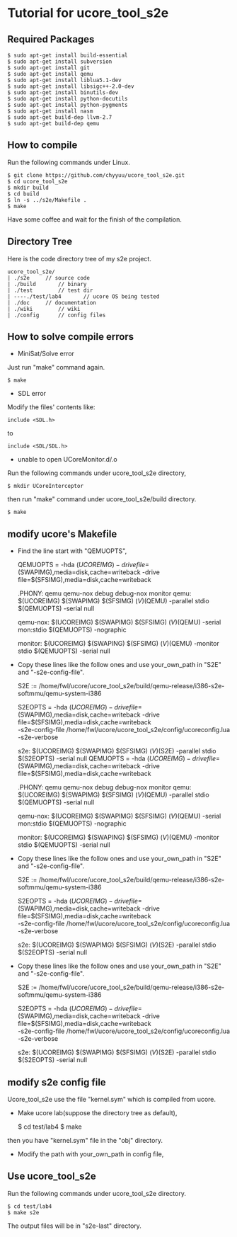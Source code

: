# Tutorial for ucore_tool_s2e

## Required Packages

    $ sudo apt-get install build-essential
    $ sudo apt-get install subversion
    $ sudo apt-get install git
    $ sudo apt-get install qemu
    $ sudo apt-get install liblua5.1-dev
    $ sudo apt-get install libsigc++-2.0-dev
    $ sudo apt-get install binutils-dev
    $ sudo apt-get install python-docutils
    $ sudo apt-get install python-pygments
    $ sudo apt-get install nasm
    $ sudo apt-get build-dep llvm-2.7
    $ sudo apt-get build-dep qemu

## How to compile

Run the following commands under Linux.

    $ git clone https://github.com/chyyuu/ucore_tool_s2e.git
    $ cd ucore_tool_s2e
    $ mkdir build
    $ cd build
    $ ln -s ../s2e/Makefile .
    $ make

Have some coffee and wait for the finish of the compilation.


## Directory Tree

Here is the code directory tree of my s2e project.

    ucore_tool_s2e/
    | ./s2e		// source code
    | ./build		// binary
    | ./test		// test dir
    | ----./test/lab4		// ucore OS being tested
    | ./doc		// documentation
    | ./wiki		// wiki
    | ./config		// config files

## How to solve compile errors

 * MiniSat/Solve error

Just run "make" command again.

    $ make

 * SDL error

Modify the files' contents like:

    include <SDL.h>

to

    include <SDL/SDL.h>

 * unable to open UCoreMonitor.d/.o

Run the following commands under ucore_tool_s2e directory,

    $ mkdir UCoreInterceptor

then run "make" command under ucore_tool_s2e/build directory.

    $ make

## modify ucore's Makefile

 * Find the line start with "QEMUOPTS",

    QEMUOPTS = -hda $(UCOREIMG) -drive file=$(SWAPIMG),media=disk,cache=writeback -drive file=$(SFSIMG),media=disk,cache=writeback

    .PHONY: qemu qemu-nox debug debug-nox monitor
    qemu: $(UCOREIMG) $(SWAPIMG) $(SFSIMG)
        $(V)$(QEMU) -parallel stdio $(QEMUOPTS) -serial null

    qemu-nox: $(UCOREIMG) $(SWAPIMG) $(SFSIMG)
        $(V)$(QEMU) -serial mon:stdio $(QEMUOPTS) -nographic

    monitor: $(UCOREIMG) $(SWAPING) $(SFSIMG)
        $(V)$(QEMU) -monitor stdio $(QEMUOPTS) -serial null

 * Copy these lines like the follow ones and use your_own_path in "S2E" and "-s2e-config-file".

    S2E :=	/home/fwl/ucore/ucore_tool_s2e/build/qemu-release/i386-s2e-softmmu/qemu-system-i386

    S2EOPTS = -hda $(UCOREIMG) -drive file=$(SWAPIMG),media=disk,cache=writeback -drive file=$(SFSIMG),media=disk,cache=writeback \
        -s2e-config-file /home/fwl/ucore/ucore_tool_s2e/config/ucoreconfig.lua -s2e-verbose

    s2e: $(UCOREIMG) $(SWAPIMG) $(SFSIMG)
        $(V)$(S2E) -parallel stdio $(S2EOPTS) -serial null
    QEMUOPTS = -hda $(UCOREIMG) -drive file=$(SWAPIMG),media=disk,cache=writeback -drive file=$(SFSIMG),media=disk,cache=writeback

    .PHONY: qemu qemu-nox debug debug-nox monitor
    qemu: $(UCOREIMG) $(SWAPIMG) $(SFSIMG)
        $(V)$(QEMU) -parallel stdio $(QEMUOPTS) -serial null

    qemu-nox: $(UCOREIMG) $(SWAPIMG) $(SFSIMG)
        $(V)$(QEMU) -serial mon:stdio $(QEMUOPTS) -nographic

    monitor: $(UCOREIMG) $(SWAPING) $(SFSIMG)
        $(V)$(QEMU) -monitor stdio $(QEMUOPTS) -serial null

 * Copy these lines like the follow ones and use your_own_path in "S2E" and "-s2e-config-file".

    S2E :=	/home/fwl/ucore/ucore_tool_s2e/build/qemu-release/i386-s2e-softmmu/qemu-system-i386

    S2EOPTS = -hda $(UCOREIMG) -drive file=$(SWAPIMG),media=disk,cache=writeback -drive file=$(SFSIMG),media=disk,cache=writeback \
                -s2e-config-file /home/fwl/ucore/ucore_tool_s2e/config/ucoreconfig.lua -s2e-verbose

    s2e: $(UCOREIMG) $(SWAPIMG) $(SFSIMG)
        $(V)$(S2E) -parallel stdio $(S2EOPTS) -serial null

 * Copy these lines like the follow ones and use your_own_path in "S2E" and "-s2e-config-file".

    S2E :=	/home/fwl/ucore/ucore_tool_s2e/build/qemu-release/i386-s2e-softmmu/qemu-system-i386

    S2EOPTS = -hda $(UCOREIMG) -drive file=$(SWAPIMG),media=disk,cache=writeback -drive file=$(SFSIMG),media=disk,cache=writeback \
        -s2e-config-file /home/fwl/ucore/ucore_tool_s2e/config/ucoreconfig.lua -s2e-verbose

    s2e: $(UCOREIMG) $(SWAPIMG) $(SFSIMG)
        $(V)$(S2E) -parallel stdio $(S2EOPTS) -serial null

## modify s2e config file

Ucore_tool_s2e use the file "kernel.sym" which is compiled from ucore.

 * Make ucore lab(suppose the directory tree as default),

    $ cd test/lab4
    $ make

then you have "kernel.sym" file in the "obj" directory.

 * Modify the path with your_own_path in config file,

## Use ucore_tool_s2e

Run the following commands under ucore_tool_s2e directory.

    $ cd test/lab4
    $ make s2e

The output files will be in "s2e-last" directory.
